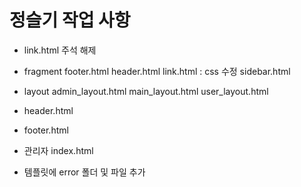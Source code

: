 # 정슬기 작업 사항

- link.html 주석 해제

- fragment
footer.html
header.html
link.html : css 수정
sidebar.html

- layout
admin_layout.html
main_layout.html
user_layout.html

- header.html
- footer.html

- 관리자 index.html

- 템플릿에 error 폴더 및 파일 추가
